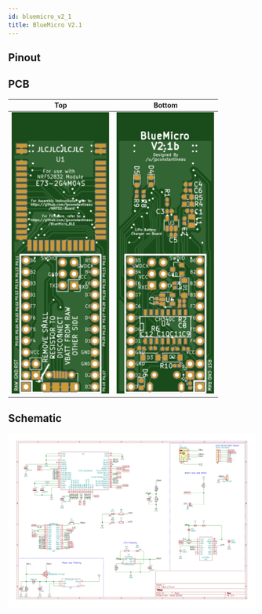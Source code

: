 ```yaml
---
id: bluemicro_v2_1
title: BlueMicro V2.1
---
```


## Pinout

## PCB
| Top  | Bottom  |
|---|---|
| <img src="../static/img/pcb_top_bluemicro2.1b.svg " width="200" />   | <img src="../static/img/pcb_bottom_bluemicro2.1b.svg" width="200" />  |


## Schematic

![img](../static/img/schematic_bluemicro2.1b.png)